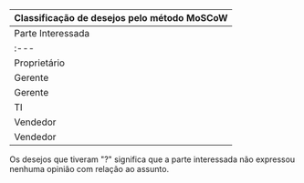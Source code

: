 | Classificação de desejos pelo método MoSCoW |
| :--- |
| Parte Interessada | Nome | Venda pela internet | Pagamento via internet | Acompanhamento de pedidos | Classificação e agrupamento de clientes (CRISP) | Cadastro e aprovação do cliente | Site web interativo/responsivo | Usabilidade simples |
| :--- | :--- | :--- | :--- | :--- | :--- | :--- | :--- | :--- |
| Proprietário | Arnaldo Américo | <img src="https://img.shields.io/badge/MUST-red" alt="MUST"> | <img src="https://img.shields.io/badge/COULD-blue" alt="COULD"> | <img src="https://img.shields.io/badge/SHOULD-orange" alt="SHOULD"> | <img src="https://img.shields.io/badge/COULD-blue" alt="COULD"> | <img src="https://img.shields.io/badge/COULD-blue" alt="COULD"> | ? | ? |
| Gerente | Armando Américo | <img src="https://img.shields.io/badge/MUST-red" alt="MUST"> | <img src="https://img.shields.io/badge/MUST-red" alt="MUST"> | <img src="https://img.shields.io/badge/MUST-red" alt="MUST"> | <img src="https://img.shields.io/badge/SHOULD-orange" alt="SHOULD"> | <img src="https://img.shields.io/badge/SHOULD-orange" alt="SHOULD"> | ? | ? |
| Gerente | Bruna | <img src="https://img.shields.io/badge/WON'T-grey" alt="WON'T"> | <img src="https://img.shields.io/badge/WON'T-grey" alt="WON'T"> | <img src="https://img.shields.io/badge/MUST-red" alt="MUST"> | <img src="https://img.shields.io/badge/MUST-red" alt="MUST"> | <img src="https://img.shields.io/badge/MUST-red" alt="MUST"> | ? | ? |
| TI | Carlos Cabelo | <img src="https://img.shields.io/badge/MUST-red" alt="MUST"> | <img src="https://img.shields.io/badge/COULD-blue" alt="COULD"> | <img src="https://img.shields.io/badge/MUST-red" alt="MUST"> | <img src="https://img.shields.io/badge/COULD-blue" alt="COULD"> | <img src="https://img.shields.io/badge/COULD-blue" alt="COULD"> | <img src="https://img.shields.io/badge/MUST-red" alt="MUST"> | <img src="https://img.shields.io/badge/SHOULD-orange" alt="SHOULD"> |
| Vendedor | Felipe | <img src="https://img.shields.io/badge/WON'T-grey" alt="WON'T"> | <img src="https://img.shields.io/badge/MUST-red" alt="MUST"> | <img src="https://img.shields.io/badge/MUST-red" alt="MUST"> | <img src="https://img.shields.io/badge/MUST-red" alt="MUST"> | <img src="https://img.shields.io/badge/MUST-red" alt="MUST"> | <img src="https://img.shields.io/badge/WON'T-grey" alt="WON'T"> | <img src="https://img.shields.io/badge/WON'T-grey" alt="WON'T"> |
| Vendedor | Gabriela | <img src="https://img.shields.io/badge/WON'T-grey" alt="WON'T"> | <img src="https://img.shields.io/badge/MUST-red" alt="MUST"> | <img src="https://img.shields.io/badge/MUST-red" alt="MUST"> | <img src="https://img.shields.io/badge/SHOULD-orange" alt="SHOULD"> | <img src="https://img.shields.io/badge/WON'T-grey" alt="WON'T"> | <img src="https://img.shields.io/badge/WON'T-grey" alt="WON'T"> | <img src="https://img.shields.io/badge/WON'T-grey" alt="WON'T"> |

Os desejos que tiveram "?" significa que a parte interessada não expressou nenhuma opinião com relação ao assunto.
